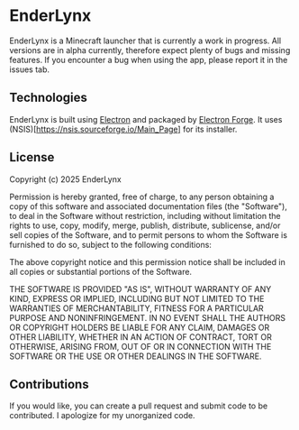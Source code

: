 # EnderLynx

EnderLynx is a Minecraft launcher that is currently a work in progress. All versions are in alpha currently, therefore expect plenty of bugs and missing features. If you encounter a bug when using the app, please report it in the issues tab.

## Technologies

EnderLynx is built using [Electron](https://www.electronjs.org/) and packaged by [Electron Forge](https://www.electronforge.io/). It uses (NSIS)[https://nsis.sourceforge.io/Main_Page] for its installer.

## License

Copyright (c) 2025 EnderLynx

Permission is hereby granted, free of charge, to any person obtaining a copy of this software and associated documentation files (the "Software"), to deal in the Software without restriction, including without limitation the rights to use, copy, modify, merge, publish, distribute, sublicense, and/or sell copies of the Software, and to permit persons to whom the Software is furnished to do so, subject to the following conditions:

The above copyright notice and this permission notice shall be included in all copies or substantial portions of the Software.

THE SOFTWARE IS PROVIDED "AS IS", WITHOUT WARRANTY OF ANY KIND, EXPRESS OR IMPLIED, INCLUDING BUT NOT LIMITED TO THE WARRANTIES OF MERCHANTABILITY, FITNESS FOR A PARTICULAR PURPOSE AND NONINFRINGEMENT. IN NO EVENT SHALL THE AUTHORS OR COPYRIGHT HOLDERS BE LIABLE FOR ANY CLAIM, DAMAGES OR OTHER LIABILITY, WHETHER IN AN ACTION OF CONTRACT, TORT OR OTHERWISE, ARISING FROM, OUT OF OR IN CONNECTION WITH THE SOFTWARE OR THE USE OR OTHER DEALINGS IN THE SOFTWARE.

## Contributions

If you would like, you can create a pull request and submit code to be contributed. I apologize for my unorganized code.